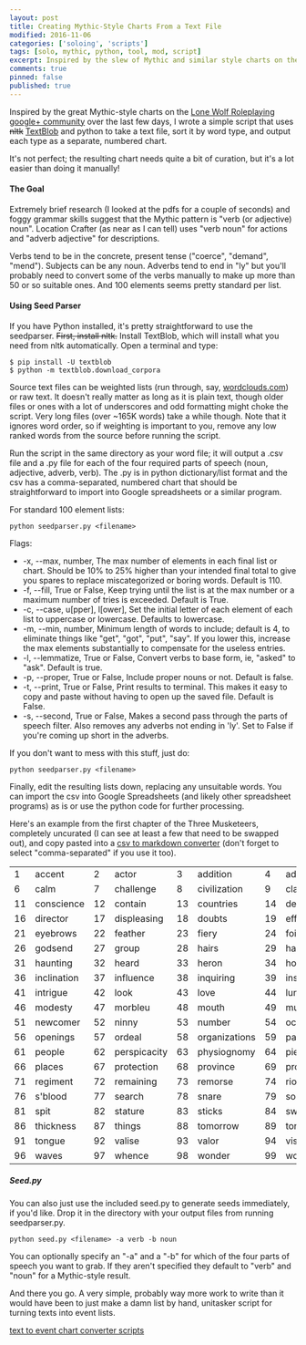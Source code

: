 ```yaml
---
layout: post
title: Creating Mythic-Style Charts From a Text File
modified: 2016-11-06
categories: ['soloing', 'scripts']
tags: [solo, mythic, python, tool, mod, script]
excerpt: Inspired by the slew of Mythic and similar style charts on the google+ community over the last few days, I wrote a simple script that takes a text file, sorts it by word type, and outputs each type as a separate, numbered chart.
comments: true
pinned: false
published: true
---
```


Inspired by the great Mythic-style charts on the [Lone Wolf Roleplaying google+ community](https://plus.google.com/u/0/communities/116965157741523529510) over the last few days, I wrote a simple script that uses <strike>nltk</strike> [TextBlob](http://textblob.readthedocs.io/en/dev/index.html) and python to take a text file, sort it by word type, and output each type as a separate, numbered chart.

It's not perfect; the resulting chart needs quite a bit of curation, but it's a lot easier than doing it manually!

<!--more-->

#### The Goal

Extremely brief research (I looked at the pdfs for a couple of seconds) and foggy grammar skills suggest that the Mythic pattern is "verb (or adjective) noun". Location Crafter (as near as I can tell) uses "verb noun" for actions and "adverb adjective" for descriptions.

Verbs tend to be in the concrete, present tense ("coerce", "demand", "mend"). Subjects can be any noun. Adverbs tend to end in "ly" but you'll probably need to convert some of the verbs manually to make up more than 50 or so suitable ones. And 100 elements seems pretty standard per list.

#### Using Seed Parser

If you have Python installed, it's pretty straightforward to use the seedparser. <strike>First, install nltk.</strike> Install TextBlob, which will install what you need from nltk automatically. Open a terminal and type:

~~~
$ pip install -U textblob
$ python -m textblob.download_corpora
~~~

Source text files can be weighted lists (run through, say, [wordclouds.com](http://www.wordclouds.com/)) or raw text. It doesn't really matter as long as it is plain text, though older files or ones with a lot of underscores and odd formatting might choke the script. Very long files (over ~165K words) take a while though. Note that it ignores word order, so if weighting is important to you, remove any low ranked words from the source before running the script.

Run the script in the same directory as your word file; it will output a .csv file and a .py file for each of the four required parts of speech (noun, adjective, adverb, verb). The .py is in python dictionary/list format and the csv has a comma-separated, numbered chart that should be straightforward to import into Google spreadsheets or a similar program.

For standard 100 element lists:

~~~
python seedparser.py <filename>
~~~

Flags:

* -x, --max,	number,
    The max number of elements in each final list or chart. Should be 10% to 25% higher than your intended final total to give you spares to replace miscategorized or boring words. Default is 110.
* -f, --fill,	True or False,
    Keep trying until the list is at the max number or a maximum number of tries is exceeded. Default is True.
* -c, --case,	u[pper], l[ower],
    Set the initial letter of each element of each list to uppercase or lowercase. Defaults to lowercase.
* -m, --min,	number,
     Minimum length of words to include; default is 4, to eliminate things like "get", "got", "put", "say". If you lower this, increase the max elements substantially to compensate for the useless entries.
* -l, --lemmatize,	True or False,
     Convert verbs to base form, ie, "asked" to "ask". Default is true.
* -p, --proper,	True or False,
   Include proper nouns or not. Default is false.
* -t, --print,	True or False,
    Print results to terminal. This makes it easy to copy and paste without having to open up the saved file. Default is False.
* -s, --second, True or False,
    Makes a second pass through the parts of speech filter. Also removes any adverbs not ending in 'ly'. Set to False if you're coming up short in the adverbs.

If you don't want to mess with this stuff, just do:

~~~
python seedparser.py <filename>
~~~

Finally, edit the resulting lists down, replacing any unsuitable words. You can import the csv into Google Spreadsheets (and likely other spreadsheet programs) as is or use the python code for further processing.

Here's an example from the first chapter of the Three Musketeers, completely uncurated (I can see at least a few that need to be swapped out), and copy pasted into a [csv to markdown converter](https://donatstudios.com/CsvToMarkdownTable) (don't forget to select "comma-separated" if you use it too).

|        |              |     |               |     |                |     |                |      |                |
|--------|--------------|-----|---------------|-----|----------------|-----|----------------|------|----------------|
| 1      |  accent      |  2  |  actor        |  3  |  addition      |  4  |  adversaries   |  5   |  attentions    |
|     6  |  calm        |  7  |  challenge    |  8  |  civilization  |  9  |  claim         |  10  |  complaints    |
|     11 |  conscience  |  12 |  contain      |  13 |  countries     |  14 |  dealer        |  15  |  desire        |
|     16 |  director    |  17 |  displeasing  |  18 |  doubts        |  19 |  effect        |  20  |  eminence      |
|     21 |  eyebrows    |  22 |  feather      |  23 |  fiery         |  24 |  foils         |  25  |  glass         |
|     26 |  godsend     |  27 |  group        |  28 |  hairs         |  29 |  half          |  30  |  haughty       |
|     31 |  haunting    |  32 |  heard        |  33 |  heron         |  34 |  hope          |  35  |  hostler       |
|     36 |  inclination |  37 |  influence    |  38 |  inquiring     |  39 |  insolence     |  40  |  interlocutors |
|     41 |  intrigue    |  42 |  look         |  43 |  love          |  44 |  lunge         |  45  |  masters       |
|     46 |  modesty     |  47 |  morbleu      |  48 |  mouth         |  49 |  muscles       |  50  |  necessity     |
|     51 |  newcomer    |  52 |  ninny        |  53 |  number        |  54 |  occasions     |  55  |  officer       |
|     56 |  openings    |  57 |  ordeal       |  58 |  organizations |  59 |  panics        |  60  |  passage       |
|     61 |  people      |  62 |  perspicacity |  63 |  physiognomy   |  64 |  piece         |  65  |  pink          |
|     66 |  places      |  67 |  protection   |  68 |  province      |  69 |  provinces     |  70  |  reason        |
|     71 |  regiment    |  72 |  remaining    |  73 |  remorse       |  74 |  riot          |  75  |  rosemary      |
|     76 |  s'blood     |  77 |  search       |  78 |  snare         |  79 |  society       |  80  |  soldiers      |
|     81 |  spit        |  82 |  stature      |  83 |  sticks        |  84 |  swordsmanship |  85  |  tender        |
|     86 |  thickness   |  87 |  things       |  88 |  tomorrow      |  89 |  tone          |  90  |  tones         |
|     91 |  tongue      |  92 |  valise       |  93 |  valor         |  94 |  visitor       |  95  |  waiter        |
|     96 |  waves       |  97 |  whence       |  98 |  wonder        |  99 |  world         |  100 |  wrist         |

##### Seed.py

You can also just use the included seed.py to generate seeds immediately, if you'd like. Drop it in the directory with your output files from running seedparser.py.

~~~
python seed.py <filename> -a verb -b noun
~~~

You can optionally specify an "-a" and a "-b" for which of the four parts of speech you want to grab. If they aren't specified they default to "verb" and "noun" for a Mythic-style result.

And there you go. A very simple, probably way more work to write than it would have been to just make a damn list by hand, unitasker script for turning texts into event lists.

<div markdown="0"><a href="https://github.com/exposit/katamoiran/tree/master/python/seedparser" class="btn btn-info">text to event chart converter scripts</a></div>
